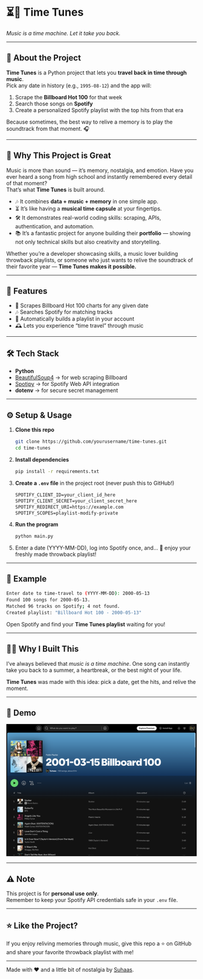 # ⏳🎵 Time Tunes  

*Music is a time machine. Let it take you back.*  

---

## 📖 About the Project  
**Time Tunes** is a Python project that lets you **travel back in time through music**.  
Pick any date in history (e.g., `1995-08-12`) and the app will:  
1. Scrape the **Billboard Hot 100** for that week  
2. Search those songs on **Spotify**  
3. Create a personalized Spotify playlist with the top hits from that era  

Because sometimes, the best way to relive a memory is to play the soundtrack from that moment. 🎧  

---

## 🌟 Why This Project is Great  
Music is more than sound — it’s memory, nostalgia, and emotion. Have you ever heard a song from high school and instantly remembered every detail of that moment?  
That’s what **Time Tunes** is built around.  

- 🎶 It combines **data + music + memory** in one simple app.  
- ⏳ It’s like having a **musical time capsule** at your fingertips.  
- 🛠️ It demonstrates real-world coding skills: scraping, APIs, authentication, and automation.  
- 📚 It’s a fantastic project for anyone building their **portfolio** — showing not only technical skills but also creativity and storytelling.  

Whether you’re a developer showcasing skills, a music lover building throwback playlists, or someone who just wants to relive the soundtrack of their favorite year — **Time Tunes makes it possible.**  

---

## 🚀 Features  
- 🔎 Scrapes Billboard Hot 100 charts for any given date  
- 🎶 Searches Spotify for matching tracks  
- 📂 Automatically builds a playlist in your account  
- 🕰️ Lets you experience “time travel” through music  

---

## 🛠️ Tech Stack  
- **Python**  
- [BeautifulSoup4](https://pypi.org/project/beautifulsoup4/) → for web scraping Billboard  
- [Spotipy](https://spotipy.readthedocs.io/) → for Spotify Web API integration  
- **dotenv** → for secure secret management  

---

## ⚙️ Setup & Usage  

1. **Clone this repo**  
   ```bash
   git clone https://github.com/yourusername/time-tunes.git
   cd time-tunes
   ```

2. **Install dependencies**  
   ```bash
   pip install -r requirements.txt
   ```

3. **Create a `.env` file** in the project root (never push this to GitHub!)  
   ```env
   SPOTIFY_CLIENT_ID=your_client_id_here
   SPOTIFY_CLIENT_SECRET=your_client_secret_here
   SPOTIFY_REDIRECT_URI=https://example.com
   SPOTIFY_SCOPES=playlist-modify-private
   ```

4. **Run the program**  
   ```bash
   python main.py
   ```

5. Enter a date (YYYY-MM-DD), log into Spotify once, and… 🎉 enjoy your freshly made throwback playlist!  

---

## 🎨 Example  
```bash
Enter date to time-travel to (YYYY-MM-DD): 2000-05-13
Found 100 songs for 2000-05-13.
Matched 96 tracks on Spotify; 4 not found.
Created playlist: "Billboard Hot 100 - 2000-05-13"
```

Open Spotify and find your **Time Tunes playlist** waiting for you!  

---

## 🧑‍💻 Why I Built This  
I’ve always believed that *music is a time machine*. One song can instantly take you back to a summer, a heartbreak, or the best night of your life.  

**Time Tunes** was made with this idea: pick a date, get the hits, and relive the moment.  

---

## 📸 Demo  
*![Spotify Screenshot](assets/screenshot.png)*  

---

## ⚠️ Note  
This project is for **personal use only**.  
Remember to keep your Spotify API credentials safe in your `.env` file.  

---

## ⭐ Like the Project?  
If you enjoy reliving memories through music, give this repo a ⭐ on GitHub and share your favorite throwback playlist with me!  

---

Made with ❤️ and a little bit of nostalgia by [Suhaas](https://github.com/yourusername).
